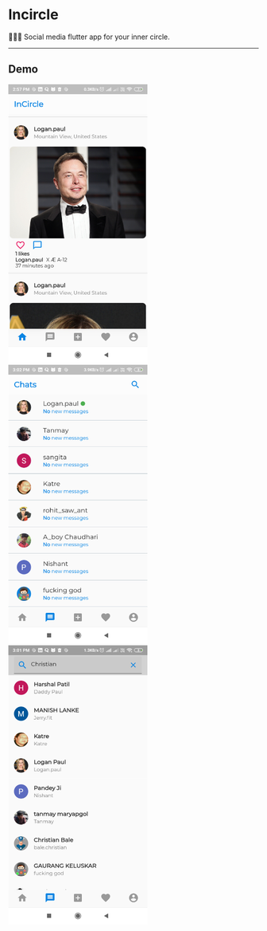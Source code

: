 # Incircle

👩‍👧‍👦 Social media flutter app for your inner circle.

---

## Demo

<p float="left">
  <img src="https://github.com/prashantchanne12/InCircle/blob/master/images/1.png" width="280" />
  &nbsp&nbsp&nbsp&nbsp
  <img src="https://github.com/prashantchanne12/InCircle/blob/master/images/2.png" width="280" />
  &nbsp&nbsp&nbsp&nbsp
  <img src="https://github.com/prashantchanne12/InCircle/blob/master/images/3.png" width="280" />
</p>


